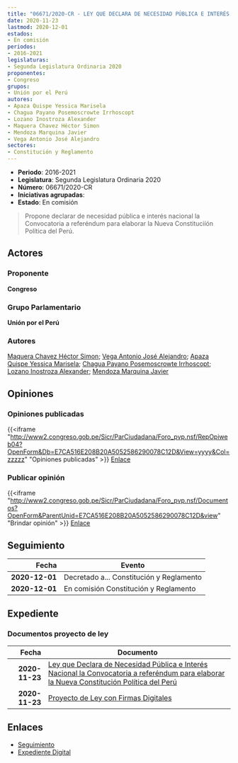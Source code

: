 ```yaml
---
title: "06671/2020-CR - LEY QUE DECLARA DE NECESIDAD PÚBLICA E INTERÉS NACIONAL LA CONVOCATORIA A REFERÉNDUM PARA ELABORAR LA NUEVA CONSTITUCIÓN POLÍTICA DEL PERÚ"
date: 2020-11-23
lastmod: 2020-12-01
estados:
- En comisión
periodos:
- 2016-2021
legislaturas:
- Segunda Legislatura Ordinaria 2020
proponentes:
- Congreso
grupos:
- Unión por el Perú
autores:
- Apaza Quispe Yessica Marisela
- Chagua Payano Posemoscrowte Irrhoscopt
- Lozano Inostroza Alexander
- Maquera Chavez Héctor Simon
- Mendoza Marquina Javier
- Vega Antonio José Alejandro
sectores:
- Constitución y Reglamento
---
```

- **Periodo**: 2016-2021
- **Legislatura**: Segunda Legislatura Ordinaria 2020
- **Número**: 06671/2020-CR
- **Iniciativas agrupadas**: 
- **Estado**: En comisión

> Propone declarar de necesidad pública e interés nacional la Convocatoria a referéndum para elaborar la Nueva Constituciíón Política del Perú.


## Actores

### Proponente

**Congreso**

### Grupo Parlamentario

**Unión por el Perú**

### Autores

[Maquera Chavez Héctor Simon](mailto:mailto:hmaquera@congreso.gob.pe); [Vega Antonio José Alejandro](mailto:mailto:jvegaa@congreso.gob.pe); [Apaza Quispe Yessica Marisela](mailto:mailto:yapaza@congreso.gob.pe); [Chagua Payano Posemoscrowte Irrhoscopt](mailto:mailto:pchagua@congreso.gob.pe); [Lozano Inostroza Alexander](mailto:mailto:alozano@congreso.gob.pe); [Mendoza Marquina Javier](mailto:mailto:jmendoza@congreso.gob.pe)

## Opiniones

### Opiniones publicadas

{{<iframe "http://www2.congreso.gob.pe/Sicr/ParCiudadana/Foro_pvp.nsf/RepOpiweb04?OpenForm&Db=E7CA516E208B20A5052586290078C12D&View=yyyy&Col=zzzzz" "Opiniones publicadas" >}}
[Enlace](http://www2.congreso.gob.pe/Sicr/ParCiudadana/Foro_pvp.nsf/RepOpiweb04?OpenForm&Db=E7CA516E208B20A5052586290078C12D&View=yyyy&Col=zzzzz)

### Publicar opinión

{{<iframe "http://www2.congreso.gob.pe/Sicr/ParCiudadana/Foro_pvp.nsf/Documentos?OpenForm&ParentUnid=E7CA516E208B20A5052586290078C12D&view" "Brindar opinión" >}}
[Enlace](http://www2.congreso.gob.pe/Sicr/ParCiudadana/Foro_pvp.nsf/Documentos?OpenForm&ParentUnid=E7CA516E208B20A5052586290078C12D&view)


## Seguimiento

| Fecha | Evento |
|------:|--------|
| **2020-12-01** | Decretado a... Constitución y Reglamento |
| **2020-12-01** | En comisión Constitución y Reglamento |

## Expediente

### Documentos proyecto de ley

| Fecha | Documento |
|------:|-----------|
| **2020-11-23** | [Ley que Declara de Necesidad Pública e Interés Nacional la Convocatoria a referéndum para elaborar la Nueva Constitución Política del Perú](http://www.leyes.congreso.gob.pe/Documentos/2016_2021/Proyectos_de_Ley_y_de_Resoluciones_Legislativas/PL06671-20201123.pdf) |
| **2020-11-23** | [Proyecto de Ley con Firmas Digitales](http://www.leyes.congreso.gob.pe/Documentos/2016_2021/Proyectos_de_Ley_y_de_Resoluciones_Legislativas/Proyectos_Firmas_digitales/PL06671.pdf) |

## Enlaces

- [Seguimiento](http://www2.congreso.gob.pe/Sicr/TraDocEstProc/CLProLey2016.nsf/f7fff46988ca05b1052578e100829cc7/b8c0693f68b583680525862a0067fe7f?OpenDocument)
- [Expediente Digital](http://www2.congreso.gob.pe/Sicr/TraDocEstProc/Expvirt_2011.nsf/visbusqptramdoc1621/06671?opendocument)

